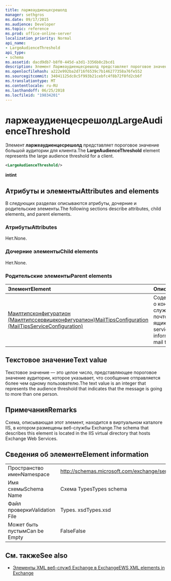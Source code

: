 ```yaml
---
title: ларжеаудиенцесрешолд
manager: sethgros
ms.date: 09/17/2015
ms.audience: Developer
ms.topic: reference
ms.prod: office-online-server
localization_priority: Normal
api_name:
- LargeAudienceThreshold
api_type:
- schema
ms.assetid: dacd9db7-b8f0-445d-a3d1-3356b8c2bcd1
description: Элемент Ларжеаудиенцесрешолд представляет пороговое значение большой аудитории для клиента.
ms.openlocfilehash: a222e992ba2d716f6539c7b146277358a76fe552
ms.sourcegitcommit: 34041125dc8c5f993b21cebfc4f8b72f0fd2cb6f
ms.translationtype: MT
ms.contentlocale: ru-RU
ms.lasthandoff: 06/25/2018
ms.locfileid: "19834201"
---
```

# <a name="largeaudiencethreshold"></a><span data-ttu-id="7a520-103">ларжеаудиенцесрешолд</span><span class="sxs-lookup"><span data-stu-id="7a520-103">LargeAudienceThreshold</span></span>

<span data-ttu-id="7a520-104">Элемент **ларжеаудиенцесрешолд** представляет пороговое значение большой аудитории для клиента.</span><span class="sxs-lookup"><span data-stu-id="7a520-104">The **LargeAudienceThreshold** element represents the large audience threshold for a client.</span></span> 
  
```XML
<LargeAudienceThreshold/>
```

 <span data-ttu-id="7a520-105">**int**</span><span class="sxs-lookup"><span data-stu-id="7a520-105">**int**</span></span>
## <a name="attributes-and-elements"></a><span data-ttu-id="7a520-106">Атрибуты и элементы</span><span class="sxs-lookup"><span data-stu-id="7a520-106">Attributes and elements</span></span>

<span data-ttu-id="7a520-107">В следующих разделах описываются атрибуты, дочерние и родительские элементы.</span><span class="sxs-lookup"><span data-stu-id="7a520-107">The following sections describe attributes, child elements, and parent elements.</span></span>
  
### <a name="attributes"></a><span data-ttu-id="7a520-108">Атрибуты</span><span class="sxs-lookup"><span data-stu-id="7a520-108">Attributes</span></span>

<span data-ttu-id="7a520-109">Нет.</span><span class="sxs-lookup"><span data-stu-id="7a520-109">None.</span></span>
  
### <a name="child-elements"></a><span data-ttu-id="7a520-110">Дочерние элементы</span><span class="sxs-lookup"><span data-stu-id="7a520-110">Child elements</span></span>

<span data-ttu-id="7a520-111">Нет.</span><span class="sxs-lookup"><span data-stu-id="7a520-111">None.</span></span>
  
### <a name="parent-elements"></a><span data-ttu-id="7a520-112">Родительские элементы</span><span class="sxs-lookup"><span data-stu-id="7a520-112">Parent elements</span></span>

|<span data-ttu-id="7a520-113">**Элемент**</span><span class="sxs-lookup"><span data-stu-id="7a520-113">**Element**</span></span>|<span data-ttu-id="7a520-114">**Описание**</span><span class="sxs-lookup"><span data-stu-id="7a520-114">**Description**</span></span>|
|:-----|:-----|
|[<span data-ttu-id="7a520-115">Маилтипсконфигуратион (Маилтипссервицеконфигуратион)</span><span class="sxs-lookup"><span data-stu-id="7a520-115">MailTipsConfiguration (MailTipsServiceConfiguration)</span></span>](mailtipsconfiguration-mailtipsserviceconfiguration.md) <br/> |<span data-ttu-id="7a520-116">Содержит сведения о конфигурации службы для советов почтового ящика.</span><span class="sxs-lookup"><span data-stu-id="7a520-116">Contains service configuration information for the mail tips service.</span></span>  <br/> |
   
## <a name="text-value"></a><span data-ttu-id="7a520-117">Текстовое значение</span><span class="sxs-lookup"><span data-stu-id="7a520-117">Text value</span></span>

<span data-ttu-id="7a520-118">Текстовое значение — это целое число, представляющее пороговое значение аудитории, которое указывает, что сообщение отправляется более чем одному пользователю.</span><span class="sxs-lookup"><span data-stu-id="7a520-118">The text value is an integer that represents the audience threshold that indicates that the message is going to more than one person.</span></span>
  
## <a name="remarks"></a><span data-ttu-id="7a520-119">Примечания</span><span class="sxs-lookup"><span data-stu-id="7a520-119">Remarks</span></span>

<span data-ttu-id="7a520-120">Схема, описывающая этот элемент, находится в виртуальном каталоге IIS, в котором размещены веб-службы Exchange.</span><span class="sxs-lookup"><span data-stu-id="7a520-120">The schema that describes this element is located in the IIS virtual directory that hosts Exchange Web Services.</span></span>
  
## <a name="element-information"></a><span data-ttu-id="7a520-121">Сведения об элементе</span><span class="sxs-lookup"><span data-stu-id="7a520-121">Element information</span></span>

|||
|:-----|:-----|
|<span data-ttu-id="7a520-122">Пространство имен</span><span class="sxs-lookup"><span data-stu-id="7a520-122">Namespace</span></span>  <br/> |http://schemas.microsoft.com/exchange/services/2006/types  <br/> |
|<span data-ttu-id="7a520-123">Имя схемы</span><span class="sxs-lookup"><span data-stu-id="7a520-123">Schema Name</span></span>  <br/> |<span data-ttu-id="7a520-124">Схема Types</span><span class="sxs-lookup"><span data-stu-id="7a520-124">Types schema</span></span>  <br/> |
|<span data-ttu-id="7a520-125">Файл проверки</span><span class="sxs-lookup"><span data-stu-id="7a520-125">Validation File</span></span>  <br/> |<span data-ttu-id="7a520-126">Types. xsd</span><span class="sxs-lookup"><span data-stu-id="7a520-126">Types.xsd</span></span>  <br/> |
|<span data-ttu-id="7a520-127">Может быть пустым</span><span class="sxs-lookup"><span data-stu-id="7a520-127">Can be Empty</span></span>  <br/> |<span data-ttu-id="7a520-128">False</span><span class="sxs-lookup"><span data-stu-id="7a520-128">False</span></span>  <br/> |
   
## <a name="see-also"></a><span data-ttu-id="7a520-129">См. также</span><span class="sxs-lookup"><span data-stu-id="7a520-129">See also</span></span>



- [<span data-ttu-id="7a520-130">Элементы XML веб-служб Exchange в Exchange</span><span class="sxs-lookup"><span data-stu-id="7a520-130">EWS XML elements in Exchange</span></span>](ews-xml-elements-in-exchange.md)

